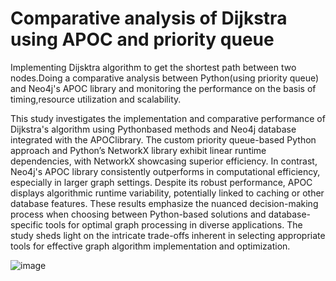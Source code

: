 # Comparative analysis of Dijkstra using APOC and priority queue

Implementing Dijsktra algorithm to get the shortest path between two nodes.Doing a comparative analysis between Python(using priority queue) and Neo4j's APOC library and monitoring the performance on the basis of timing,resource utilization and scalability.

This study investigates the implementation and comparative performance of Dijkstra's algorithm using Pythonbased methods and Neo4j database integrated with the APOClibrary. The custom priority queue-based Python approach and Python’s NetworkX library exhibit linear runtime dependencies, with NetworkX showcasing superior efficiency. In contrast, Neo4j's APOC library consistently outperforms in computational efficiency, especially in larger graph settings. Despite its robust performance, APOC displays algorithmic runtime variability, potentially linked to caching or other database features. These results emphasize the nuanced decision-making process when choosing between Python-based solutions and database-specific tools for optimal graph processing in diverse applications. The study sheds light on the intricate trade-offs inherent in selecting appropriate tools for effective graph algorithm implementation and optimization.

![image](https://github.com/shanunrandev123/Shortest_path_algorithm/assets/49170258/e3d65381-c5b6-4df9-aaad-35c16f9aeea8)



